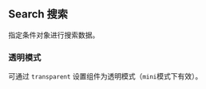 <style scoped>
#ji-ben-yong-fa + div>>>.hae-tabs__content {
  min-height: 150px;
}
#dao-hang-sou-suo + p + div>>>.hae-tabs__content {
  min-height: 150px;
}
</style>
<div class="demo-header">
<p class="overviewicon">
  <span class="wapi-form-search"/>
</p>

## Search 搜索

<nova-uxlink widget-name="Search"></nova-uxlink>

指定条件对象进行搜索数据。
</div>

### 透明模式

可通过 `transparent` 设置组件为透明模式（`mini`模式下有效）。

<!-- ### 搜索类型 -->

<nova-demo-view link="search/transparent-mode"></nova-demo-view>

<br>

